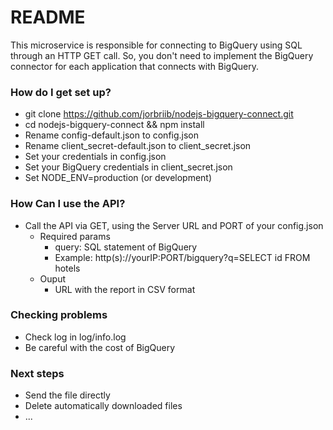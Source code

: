 # README #
 
This microservice is responsible for connecting to BigQuery using SQL through an HTTP GET call. So, you don't need to implement the BigQuery connector for each application that connects with BigQuery.

### How do I get set up? ###

* git clone https://github.com/jorbriib/nodejs-bigquery-connect.git
* cd nodejs-bigquery-connect && npm install
* Rename config-default.json to config.json
* Rename client_secret-default.json to client_secret.json
* Set your credentials in config.json
* Set your BigQuery credentials in client_secret.json
* Set NODE_ENV=production (or development)

### How Can I use the API? ###

* Call the API via GET, using the Server URL and PORT of your config.json
    * Required params
        * query: SQL statement of BigQuery
        * Example: http(s)://yourIP:PORT/bigquery?q=SELECT id FROM hotels
    * Ouput 
        * URL with the report in CSV format
    

### Checking problems ###

* Check log in log/info.log
* Be careful with the cost of BigQuery

### Next steps ###
* Send the file directly
* Delete automatically downloaded files
* ...
